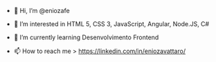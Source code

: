 - 👋 Hi, I’m @eniozafe
- 👀 I’m interested in  HTML 5, CSS 3, JavaScript, Angular, Node.JS, C#
- 🌱 I’m currently learning  Desenvolvimento Frontend

- 📫 How to reach me > https://linkedin.com/in/eniozavattaro/

<!---
eniozafe/eniozafe is a ✨ special ✨ repository because its `README.md` (this file) appears on your GitHub profile.
You can click the Preview link to take a look at your changes.
--->

